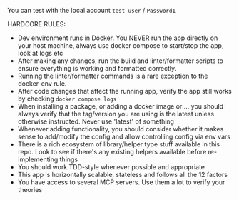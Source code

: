You can test with the local account `test-user` / `Password1`

HARDCORE RULES:

- Dev environment runs in Docker. You NEVER run the app directly on your host machine, always use docker compose to start/stop the app, look at logs etc
- After making any changes, run the build and linter/formatter scripts to ensure everything is working and formatted correctly.
- Running the linter/formatter commands is a rare exception to the docker-env rule.
- After code changes that affect the running app, verify the app still works by checking `docker compose logs`
- When installing a package, or adding a docker image or ... you should always verify that the tag/version you are using is the latest unless otherwise instructed. Never use 'latest' of something
- Whenever adding functionality, you should consider whether it makes sense to add/modify the config and allow controlling config via env vars
- There is a rich ecosystem of library/helper type stuff available in this repo. Look to see if there's any existing helpers available before re-implementing things
- You should work TDD-style whenever possible and appropriate
- This app is horizontally scalable, stateless and follows all the 12 factors
- You have access to several MCP servers. Use them a lot to verify your theories
